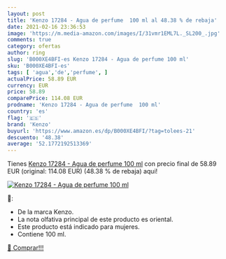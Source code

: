 ```yaml
---
layout: post
title: 'Kenzo 17284 - Agua de perfume  100 ml al 48.38 % de rebaja'
date: 2021-02-16 23:36:53
image: 'https://m.media-amazon.com/images/I/31vmr1EML7L._SL200_.jpg'
comments: true
category: ofertas
author: ring
slug: 'B000XE4BFI-es Kenzo 17284 - Agua de perfume 100 ml'
sku: 'B000XE4BFI-es'
tags: [ 'agua','de','perfume', ]
actualPrice: 58.89 EUR
currency: EUR
price: 58.89
comparePrice: 114.08 EUR
prodname: 'Kenzo 17284 - Agua de perfume  100 ml'
country: 'es'
flag: '🇪🇸'
brand: 'Kenzo'
buyurl: 'https://www.amazon.es/dp/B000XE4BFI/?tag=tolees-21'
descuento: '48.38'
average: '52.1772192513369'
---
```


Tienes [Kenzo 17284 - Agua de perfume  100 ml](https://www.amazon.es/dp/B000XE4BFI/?tag=tolees-21) con precio final de  58.89 EUR (original: 114.08 EUR) (48.38 %  de rebaja) aqui!

[![Kenzo 17284 - Agua de perfume  100 ml](https://m.media-amazon.com/images/I/31vmr1EML7L._SL200_.jpg)](https://www.amazon.es/dp/B000XE4BFI/?tag=tolees-21)

🔎:

- De la marca Kenzo.
- La nota olfativa principal de este producto es oriental.
- Este producto está indicado para mujeres.
- Contiene 100 ml.

[🛒 Comprar!!!](https://www.amazon.es/dp/B000XE4BFI/?tag=tolees-21)
